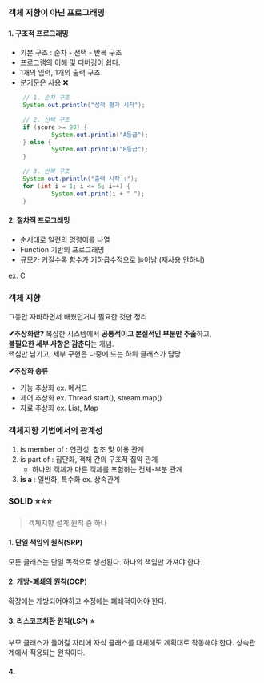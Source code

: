 
### 객체 지향이 아닌 프로그래밍 
#### 1. 구조적 프로그래밍 

- 기본 구조 : 순차 - 선택 - 반복 구조 
- 프로그램의 이해 및 디버깅이 쉽다.
- 1개의 입력, 1개의 출력 구조 
- 분기문은 사용 ❌
```java
	// 1. 순차 구조
	System.out.println("성적 평가 시작");

	// 2. 선택 구조
	if (score >= 90) {
			System.out.println("A등급");
	} else {
			System.out.println("B등급");
	}

	// 3. 반복 구조
	System.out.println("출력 시작 :");
	for (int i = 1; i <= 5; i++) {
			System.out.print(i + " ");
	}
```


#### 2. 절차적 프로그래밍 

- 순서대로 일련의 명령어를 나열
- Function 기반의 프로그래밍 
- 규모가 커질수록 함수가 기하급수적으로 늘어남 (재사용 안하니)

ex. C

### 객체 지향 

그동안 자바하면서 배웠던거니 필요한 것만 정리 

**✔추상화란?**
복잡한 시스템에서 **공통적이고 본질적인 부분만 추출**하고,  
**불필요한 세부 사항은 감춘다**는 개념.  
핵심만 남기고, 세부 구현은 나중에 또는 하위 클래스가 담당


**✔추상화 종류** 
- 기능 추상화 ex. 메서드 
- 제어 추상화  ex. Thread.start(), stream.map()
- 자료 추상화 ex. List, Map


### 객체지향 기법에서의 관계성

1. is member of : 연관성, 참조 및 이용 관계
2. is part of : 집단화, 객체 간의 구조적 집약 관계
	- 하나의 객체가 다른 객체를 포함하는 전체-부분 관계
3. **is a** : 일반화, 특수화  ex. 상속관계 


### SOLID ⭐⭐⭐
> 객체지향 설계 원칙 중 하나 

#### 1. 단일 책임의 원칙(SRP)
모든 클래스는 단일 목적으로 생선된다.
하나의 책임만 가져야 한다.

#### 2. 개방-폐쇄의 원칙(OCP)
확장에는 개방되어야하고 수정에는 폐쇄적이어야 한다.

#### 3. 리스코프치환 원칙(LSP) ⭐
부모 클래스가 들어갈 자리에 자식 클래스를 대체해도 계획대로 작동해야 한다.
상속관계에서 적용되는 원칙이다.

#### 4. 

















